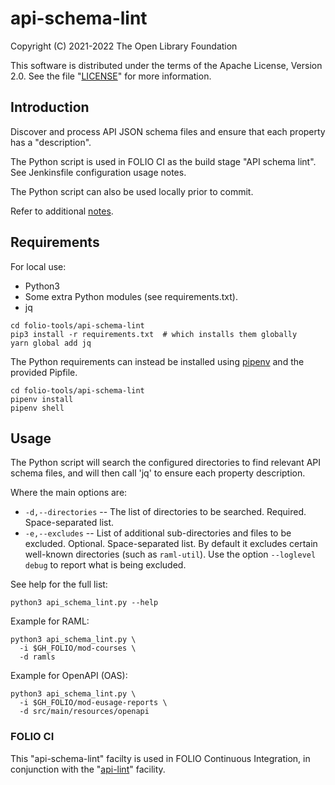 # api-schema-lint

Copyright (C) 2021-2022 The Open Library Foundation

This software is distributed under the terms of the Apache License,
Version 2.0. See the file "[LICENSE](LICENSE)" for more information.

## Introduction

Discover and process API JSON schema files and ensure that each property has a "description".

The Python script is used in FOLIO CI as the build stage "API schema lint". See Jenkinsfile configuration usage notes.

The Python script can also be used locally prior to commit.

Refer to additional [notes](https://dev.folio.org/guides/api-lint/).

## Requirements

For local use:

* Python3
* Some extra Python modules (see requirements.txt).
* jq

```shell
cd folio-tools/api-schema-lint
pip3 install -r requirements.txt  # which installs them globally
yarn global add jq
```

The Python requirements can instead be installed using [pipenv](https://pipenv.pypa.io/en/latest/basics/) and the provided Pipfile.

```shell
cd folio-tools/api-schema-lint
pipenv install
pipenv shell
```

## Usage

The Python script will search the configured directories to find relevant API schema files, and will then call 'jq' to ensure each property description.

Where the main options are:

* `-d,--directories` -- The list of directories to be searched.
  Required. Space-separated list.
* `-e,--excludes` -- List of additional sub-directories and files to be excluded.
  Optional. Space-separated list.
  By default it excludes certain well-known directories (such as `raml-util`).
  Use the option `--loglevel debug` to report what is being excluded.

See help for the full list:

```shell
python3 api_schema_lint.py --help
```

Example for RAML:

```shell
python3 api_schema_lint.py \
  -i $GH_FOLIO/mod-courses \
  -d ramls
```

Example for OpenAPI (OAS):

```shell
python3 api_schema_lint.py \
  -i $GH_FOLIO/mod-eusage-reports \
  -d src/main/resources/openapi
```

### FOLIO CI

This "api-schema-lint" facilty is used in FOLIO Continuous Integration,
in conjunction with the "[api-lint](https://dev.folio.org/guides/api-lint/)" facility.

